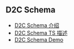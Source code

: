 ## D2C Schema

* [D2C Schema 介绍](https://www.imgcook.com/docs?slug=d2c-json-info)
* [D2C Schema TS 描述](https://www.imgcook.com/docs?slug=d2c-schema-ts)
* [D2C Schema Demo](https://www.imgcook.com/docs?slug=d2c-schema-demo)